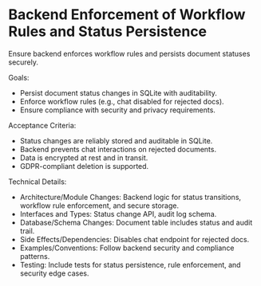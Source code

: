 # Backend Enforcement of Workflow Rules and Status Persistence

Ensure backend enforces workflow rules and persists document statuses securely.

Goals:
- Persist document status changes in SQLite with auditability.
- Enforce workflow rules (e.g., chat disabled for rejected docs).
- Ensure compliance with security and privacy requirements.

Acceptance Criteria:
- Status changes are reliably stored and auditable in SQLite.
- Backend prevents chat interactions on rejected documents.
- Data is encrypted at rest and in transit.
- GDPR-compliant deletion is supported.

Technical Details:
- Architecture/Module Changes: Backend logic for status transitions, workflow rule enforcement, and secure storage.
- Interfaces and Types: Status change API, audit log schema.
- Database/Schema Changes: Document table includes status and audit trail.
- Side Effects/Dependencies: Disables chat endpoint for rejected docs.
- Examples/Conventions: Follow backend security and compliance patterns.
- Testing: Include tests for status persistence, rule enforcement, and security edge cases.

